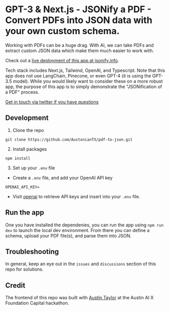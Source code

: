 # GPT-3 & Next.js - JSONify a PDF - Convert PDFs into JSON data with your own custom schema.

Working with PDFs can be a huge drag. With AI, we can take PDFs and extract custom JSON data which make them much easier to work with.

Check out a [live deployment of this app at jsonify.info](https://www.jsonify.info/).

Tech stack includes Next.js, Tailwind, OpenAI, and Typescript. Note that this app does not use LangChain, Pinecone, or even GPT-4 (it is using the GPT-3.5 model). While you would likely want to consider these on a more robust app, the purpose of this app is to simply demonstrate the "JSONification of a PDF" process.

[Get in touch via twitter if you have questions](https://twitter.com/AustonianTX)

## Development

1. Clone the repo

```
git clone https://github.com/AustonianTX/pdf-to-json.git
```

2. Install packages

```
npm install
```

3. Set up your `.env` file

- Create a `.env` file, and add your OpenAI API key

```
OPENAI_API_KEY=
```

- Visit [openai](https://help.openai.com/en/articles/4936850-where-do-i-find-my-secret-api-key) to retrieve API keys and insert into your `.env` file.

## Run the app

One you have installed the dependenies, you can run the app using `npm run dev` to launch the local dev environment. From there you can define a schema, upload your PDF file(s), and parse them into JSON.

## Troubleshooting

In general, keep an eye out in the `issues` and `discussions` section of this repo for solutions.

## Credit

The frontend of this repo was built with [Austin Taylor](https://github.com/austin-triiistudio) at the Austin AI X Foundation Capital hackathon.
